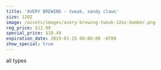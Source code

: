 ```yaml
---
title: 'AVERY BREWING - tweak, sandy claws'
size: 12OZ
image: /assets/images/avery-brewing-tweak-12oz-bomber.png
reg_price: $12.99
special_price: $10.49
expiration_date: 2019-01-15 00:00:00 -0700
show_special: true
---
```


all types